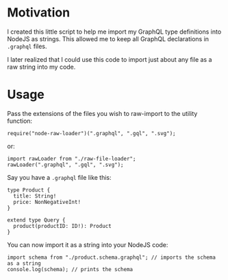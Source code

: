 # Motivation

I created this little script to help me import my GraphQL type definitions into NodeJS as strings. This allowed me to keep all GraphQL declarations in `.graphql` files.

I later realized that I could use this code to import just about any file as a raw string into my code.

# Usage

Pass the extensions of the files you wish to raw-import to the utility function:

	require("node-raw-loader")(".graphql", ".gql", ".svg");

or:

	import rawLoader from "./raw-file-loader";
	rawLoader(".graphql", ".gql", ".svg");

Say you have a `.graphql` file like this:

	type Product {
	  title: String!
	  price: NonNegativeInt!
	}

	extend type Query {
	  product(productID: ID!): Product
	}

You can now import it as a string into your NodeJS code:

	import schema from "./product.schema.graphql"; // imports the schema as a string
	console.log(schema); // prints the schema

